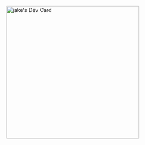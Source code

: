<a href="https://app.daily.dev/jakemackie"><img src="https://api.daily.dev/devcards/v2/xxzay57vWxHEZOjg3Dq4h.png?type=default&r=b4i" width="356" alt="jake's Dev Card"/></a>
